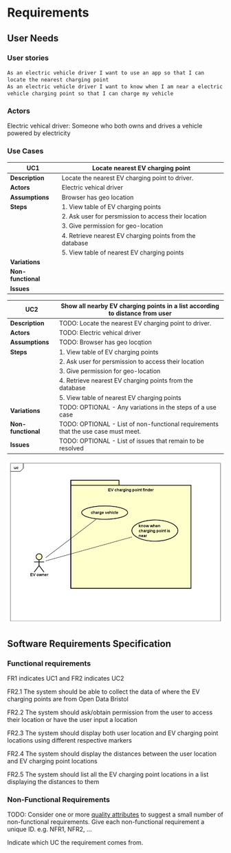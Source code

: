 # Requirements

## User Needs

### User stories

    As an electric vehicle driver I want to use an app so that I can locate the nearest charging point
    As an electric vehicle driver I want to know when I am near a electric vehicle charging point so that I can charge my vehicle

### Actors

Electric vehical driver: Someone who both owns and drives a vehicle powered by electricity

### Use Cases

|   UC1        | Locate nearest EV charging point | 
| -------------------------------------- | ------------------- |
| **Description** | Locate the nearest EV charging point to driver. |
| **Actors** |   Electric vehical driver |
| **Assumptions** |  Browser has geo location</td></tr>
| **Steps** |      1. View table of EV charging points
|           |      2. Ask user for persmission to access their location
|           |      3. Give permission for geo-location
|           |      4. Retrieve nearest EV charging points from the database
|           |      5. View table of nearest EV charging points
| **Variations** |                                           |
| **Non-functional** |                                       |
| **Issues** |                                               |

|   UC2        | Show all nearby EV charging points in a list according to distance from user | 
| -------------------------------------- | ------------------- |
| **Description** | TODO: Locate the nearest EV charging point to driver. |
| **Actors** | TODO: Electric vehical driver |
| **Assumptions** | TODO: Browser has geo locqtion</td></tr>
| **Steps** |      1. View table of EV charging points
|           |      2. Ask user for persmission to access their location
|           |      3. Give permission for geo-location
|           |      4. Retrieve nearest EV charging points from the database
|           |      5. View table of nearest EV charging points
| **Variations** | TODO: OPTIONAL - Any variations in the steps of a use case |
| **Non-functional** | TODO: OPTIONAL - List of non-functional requirements that the use case must meet. |
| **Issues** | TODO: OPTIONAL - List of issues that remain to be resolved |




![Insert your Use-Case Diagram Here](images/EV.png)

## Software Requirements Specification
### Functional requirements

FR1 indicates UC1 and FR2 indicates UC2

FR2.1 The system should be able to collect the data of where the EV charging points are from Open Data Bristol

FR2.2 The system should ask/obtain permission from the user to access their location or have the user input a location

FR2.3 The system should display both user location and EV charging point locations using different respective markers

FR2.4 The system should display the distances between the user location and EV charging point locations

FR2.5 The system should list all the EV charging point locations in a list displaying the distances to them


### Non-Functional Requirements
TODO: Consider one or more [quality attributes](https://en.wikipedia.org/wiki/ISO/IEC_9126) to suggest a small number of non-functional requirements.
Give each non-functional requirement a unique ID. e.g. NFR1, NFR2, ...

Indicate which UC the requirement comes from.
